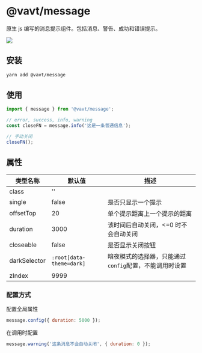 # @vavt/message

原生 js 编写的消息提示组件。包括消息、警告、成功和错误提示。

![](https://imzbf.github.io/vavt-message/vavt-message.gif)

## 安装

```bash
yarn add @vavt/message
```

## 使用

```js
import { message } from '@vavt/message';

// error, success, info, warning
const closeFN = message.info('这是一条普通信息');

// 手动关闭
closeFN();
```

## 属性

| 类型名称     | 默认值                   | 描述                                                   |
| ------------ | ------------------------ | ------------------------------------------------------ |
| class        | ''                       |                                                        |
| single       | false                    | 是否只显示一个提示                                     |
| offsetTop    | 20                       | 单个提示距离上一个提示的距离                           |
| duration     | 3000                     | 该时间后自动关闭，<=0 时不会自动关闭                   |
| closeable    | false                    | 是否显示关闭按钮                                       |
| darkSelector | `:root[data-theme=dark]` | 暗夜模式的选择器，只能通过`config`配置，不能调用时设置 |
| zIndex       | 9999                     |                                                        |

### 配置方式

配置全局属性

```js
message.config({ duration: 5000 });
```

在调用时配置

```js
message.warning('这条消息不会自动关闭', { duration: 0 });
```
